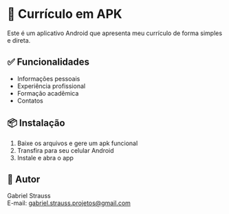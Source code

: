 # 📱 Currículo em APK

Este é um aplicativo Android que apresenta meu currículo de forma simples e direta.

## ✅ Funcionalidades

- Informações pessoais
- Experiência profissional
- Formação acadêmica
- Contatos

## 📦 Instalação

1. Baixe os arquivos e gere um apk funcional
2. Transfira para seu celular Android
3. Instale e abra o app

## 👤 Autor

Gabriel Strauss  
E-mail: gabriel.strauss.projetos@gmail.com  


